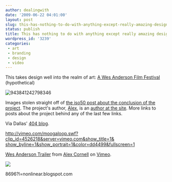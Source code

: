```yaml
---
author: dealingwith
date: '2009-06-22 04:01:00'
layout: post
slug: this-has-nothing-to-do-with-anything-except-really-amazing-design
status: publish
title: This has nothing to do with anything except really amazing design
wordpress_id: '3239'
categories:
 - art
 - branding
 - design
 - video
---
```


This takes design well into the realm of art: [A Wes Anderson Film
Festival][1] (hypothetical)


![943841242798346][2]


Images stolen straight off of [the iso50 post about the conclusion of the
project][3]. The project's author, [Alex][4], is an [author at the site][5].
More links to posts about the project behind any of the last few links.


Via Dallas' [404 blog][6].


[http://vimeo.com/moogaloop.swf?clip_id=4526218&server=vimeo.com&show_title=1&
show_byline=1&show_portrait=1&color=dd4499&fullscreen=1][7]

[Wes Anderson Trailer][8] from [Alex Cornell][9] on [Vimeo][10].

![][11]

   [1]: http://www.behance.net/alexcornell/frame/229415

   [2]: http://blog.iso50.com/wp-content/uploads/2009/05/943841242798346-450x657.png

   [3]: http://blog.iso50.com/2009/05/25/film-festival-project-completion/

   [4]: http://www.alexcornell.com/

   [5]: http://blog.iso50.com/author/alex/

   [6]: http://feedproxy.google.com/~r/404uxd/~3/G2073iYCqUs/branding-of-a-hypothetical-wes-anderson-film-festival

   [7]: http://vimeo.com/moogaloop.swf?clip_id=4526218&server=vimeo.com&show_title=1&show_byline=1&show_portrait=1&color=dd4499&fullscreen=1

   [8]: http://vimeo.com/4526218

   [9]: http://vimeo.com/user1704587

   [10]: http://vimeo.com

   [11]: https://blogger.googleusercontent.com/tracker/3147579-209882460913900
8696?l=nonlinear.blogspot.com

